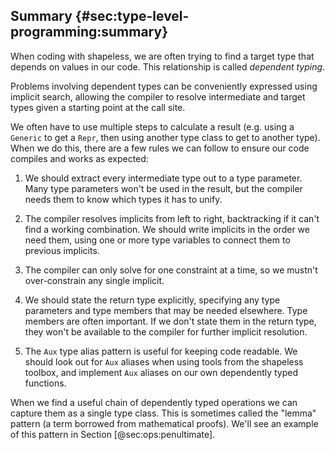 ## Summary {#sec:type-level-programming:summary}

When coding with shapeless,
we are often trying to find a target type
that depends on values in our code.
This relationship is called *dependent typing*.

Problems involving dependent types
can be conveniently expressed using implicit search,
allowing the compiler to resolve
intermediate and target types
given a starting point at the call site.

We often have to use multiple steps
to calculate a result
(e.g. using a `Generic` to get a `Repr`,
then using another type class to get to another type).
When we do this,
there are a few rules we can follow
to ensure our code compiles and works as expected:

 1. We should extract every intermediate type
    out to a type parameter.
    Many type parameters won't be used in the result,
    but the compiler needs them to know which types it has to unify.

 2. The compiler resolves implicits from left to right,
    backtracking if it can't find a working combination.
    We should write implicits in the order we need them,
    using one or more type variables
    to connect them to previous implicits.

 3. The compiler can only solve for one constraint at a time,
    so we mustn't over-constrain any single implicit.

 4. We should state the return type explicitly,
    specifying any type parameters and type members
    that may be needed elsewhere.
    Type members are often important.
    If we don't state them in the return type,
    they won't be available to the compiler
    for further implicit resolution.

 5. The `Aux` type alias pattern is useful
    for keeping code readable.
    We should look out for `Aux` aliases
    when using tools from the shapeless toolbox,
    and implement `Aux` aliases
    on our own dependently typed functions.

When we find a useful chain of dependently typed operations
we can capture them as a single type class.
This is sometimes called the "lemma" pattern
(a term borrowed from mathematical proofs).
We'll see an example of this pattern
in Section [@sec:ops:penultimate].
